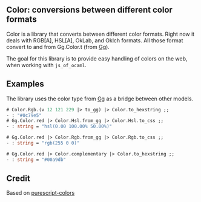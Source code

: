 ## Color: conversions between different color formats

Color is a library that converts between different color formats.
Right now it deals with RGB[A], HSL[A], OkLab, and Oklch formats. All those format convert to and from Gg.Color.t (from [Gg](https://github.com/dbuenzli/gg)).

The goal for this library is to provide easy handling of colors on the web, when working
with `js_of_ocaml`.

## Examples

The library uses the color type from [Gg](https://github.com/dbuenzli/gg) as a bridge between other models.

```ocaml
# Color.Rgb.(v 12 121 229 |> to_gg) |> Color.to_hexstring ;;
- : "#0c79e5"
# Gg.Color.red |> Color.Hsl.from_gg |> Color.Hsl.to_css ;;
- : string = "hsl(0.00 100.00% 50.00%)"

# Gg.Color.red |> Color.Rgb.from_gg |> Color.Rgb.to_css ;;
- : string = "rgb(255 0 0)"

# Gg.Color.red |> Color.complementary |> Color.to_hexstring ;;
- : string = "#00a9db"
```

## Credit

Based on [purescript-colors](https://github.com/sharkdp/purescript-colors)
